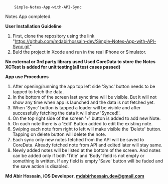 
        Simple-Notes-App-with-API-Sync

Notes App completed.

**User Installation Guideline**
1. First, clone the repository using the link "https://github.com/mdabirhossain-dev/Simple-Notes-App-with-API-Sync.git"
2. Buld the project in Xcode and run in the real iPhone or Simulator.

**No external or 3rd party library used**
**Used CoreData to store the Notes**
**XCTest is added for unit testing(all test cases passed)**

**App use Procedures**
1. After opening/running the app top left side 'Sync' button needs to be tapped to fetch the data.
2. In the bottom of the screen last sync time will be visible. But it will not show any time when app is launched and the data is not fetched yet.
3. When 'Sync' button is tapped a loader will be visible and after successfully fetching the data it will show 'Synced!'.
4. On the top right side of the screen '+' button is added to add new Note.
5. On each note there is a 'Edit' Button added to edit the existing note.
6. Swiping each note from right to left will make visible the 'Delete' button. Tapping on delete button will delete the note.
7. Each sync only new notes fetched from the API will be saved to CoreData. Already fetched note from API and edited later will stay same.
8. Newly added notes will be listed at the bottom of the screen. And notes can be added only if both 'Title' and 'Body' field is not empty or something is written. If any field is empty 'Save' button will be faded and the save action is disabled.



**Md Abir Hossain**, 
**iOS Developer**, 
**mdabirhossain.dev@gmail.com**
